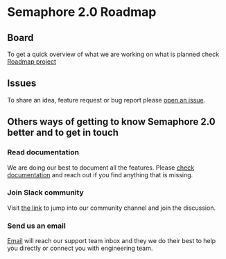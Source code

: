 # Semaphore 2.0 Roadmap

## Board

To get a quick overview of what we are working on what is planned check [Roadmap project](https://github.com/semaphoreci/roadmap/projects/1)

## Issues

To share an idea, feature request or bug report please [open an issue](https://github.com/semaphoreci/roadmap/issues).

## Others ways of getting to know Semaphore 2.0 better and to get in touch

### Read documentation

We are doing our best to document all the features. Please [check documentation](https://docs.semaphoreci.com) and reach out if you find anything that is missing.

### Join Slack community

Visit [the link](https://semaphorecommunity.slack.com/join/shared_invite/enQtMzk1MzI5NjE4MjI5LWY3Nzk4ZGM2ODRmMDVjYmIwZGFhMWI0ZDYyOWIxMGI1ZjFlODU1OTZiZWM3OGVkZjBmMWRiNWYzNjA4MjM2MTA) to jump into our community channel and join the discussion.

### Send us an email

[Email](mailto:support@semaphoreci.com) will reach our support team inbox and they we do their best to help you directly or connect you with engineering team.
